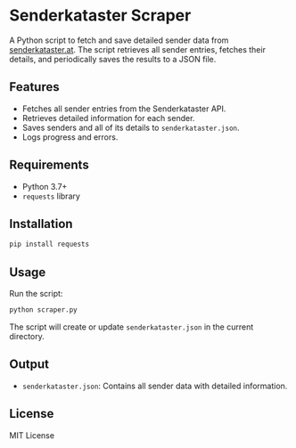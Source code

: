 
# Senderkataster Scraper

A Python script to fetch and save detailed sender data from [senderkataster.at](https://www.senderkataster.at/). The script retrieves all sender entries, fetches their details, and periodically saves the results to a JSON file.

## Features

- Fetches all sender entries from the Senderkataster API.
- Retrieves detailed information for each sender.
- Saves senders and all of its details to `senderkataster.json`.
- Logs progress and errors.

## Requirements

- Python 3.7+
- `requests` library

## Installation

```bash
pip install requests
```

## Usage

Run the script:

```bash
python scraper.py
```

The script will create or update `senderkataster.json` in the current directory.

## Output

- `senderkataster.json`: Contains all sender data with detailed information.

## License

MIT License

